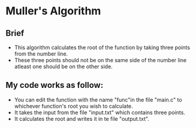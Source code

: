 # Muller's Algorithm
## Brief
- This algorithm calculates the root of the function by taking three points from the number line.
- These three points should not be on the same side of the number line atleast one should be on 
the other side.
## My code works as follow:
- You can edit the function with the name "func"in the file "main.c" to whichever function's root 
you wish to calculate.
- It takes the input from the file "input.txt" which contains three points.
- It calculates the root and writes it in te file "output.txt".
